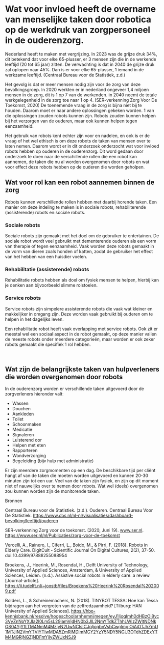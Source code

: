 # Wat voor invloed heeft de overname van menselijke taken door robotica op de werkdruk van zorgpersoneel in de ouderenzorg.

Nederland heeft te maken met vergrijzing. In 2023 was de grijze druk 34%, dit betekend dat voor elke 65-plusser, er 3 mensen zijn die in de werkende leeftijd (20 tot 65 jaar) zitten. De verwachting is dat in 2040 de grijze druk zal oplopen naar 45%. Dan is er voor elke 65-plusser, 1 iemand in de werkzame leeftijd. (Centraal Bureau voor de Statistiek, z.d.)

Het gevolg is dat er meer mensen nodig zijn voor de zorg van deze bevolkingsgroep. In 2020 werkten er in nederland ongeveer 1,4 miljoen mensen in de zorg, dit is 1 op 7 van de werkenden. in 2040 neemt de totale werkgelegenheid in de zorg toe naar 1 op 4. (SER-verkenning Zorg Voor De Toekomst, 2020)
De toenemende vraag in de zorg is bijna niet bij te houden. Daarom moet er naar andere oplossingen gekeken worden. 1 van die oplossingen zouden robots kunnen zijn. Robots zouden kunnen helpen bij het verzorgen van de ouderen, maar ook kunnen helpen tegen eenzaamheid.

Het gebruik van robots kent echter zijn voor en nadelen, en ook is er de vraag of het wel ethisch is om deze robots de taken van mensen over te laten nemen. Daarom wordt er in dit onderzoek onderzocht wat voor invloed robots hebben op ouderen in de ouderenzorg. Dit word gedaan door onderzoek te doen naar de verschillende rollen die een robot kan aannemen, de taken die nu al worden overgenomen door robots en wat voor effect deze robots hebben op de ouderen die worden geholpen.
 
## Wat voor rol kan een robot aannemen binnen de zorg
Robots kunnen verschillende rollen hebben met daarbij horende taken. Een manier om deze indeling te maken is in sociale robots, rehabiliterende (assisterende) robots en sociale robots.

### Sociale robots
Sociale robots zijn gemaakt met het doel om de gebruiker te entertainen. De sociale robot wordt veel gebruikt met dementerende ouderen als een vorm van therapie of tegen eenzaamheid. Vaak worden deze robots gemaakt in de vorm van dieren zoals honden of katten, zodat de gebruiker het effect van het hebben van een huisdier voelen. 

### Rehabilitatie (assisterende) robots
Rehabilitatie robots hebben als doel om fysiek mensen te helpen, hierbij kan je denken aan bijvoorbeeld slimme rolstoelen.

### Service robots
Service robots zijn simpelere assisterende robots die vaak wat kleiner en makkelijker in omgang zijn. Deze worden vaak gebruikt bij ouderen om te helpen in het dagelijks leven.

Een rehabilitatie robot heeft vaak overlapping met service robots. Ook zit er meestal wel een sociaal aspect in de robot gemaakt, op deze manier vallen de meeste robots onder meerdere categorieën, maar worden er ook zeker robots gemaakt die specifiek 1 rol hebben.

 
## Wat zijn de belangrijkste taken van hulpverleners die worden overgenomen door robots
In de ouderenzorg worden er verschillende taken uitgevoerd door de zorgverleners hieronder valt:
-	Wassen 
-	Douchen 
-	Aankleden
-	Toilet
-	Schoonmaken
-	Medicatie 
-	Signaleren
-	Luisterend oor
-	Helpen met eten
-	Rapporteren
-	Wondverzorging
-	Begeleiding (bijv hulp met administratie)

Er zijn meerdere zorgmomenten op een dag. De beschikbare tijd per cliënt hangt af van de taken die moeten worden uitgevoerd en kunnen 20-30 minuten zijn tot een uur.
Veel van de taken zijn fysiek, en zijn op dit moment niet of nauwelijks over te nemen door robots. Wat wel (deels) overgenomen zou kunnen worden zijn de monitorende taken. 

Bronnen

Centraal Bureau voor de Statistiek. (z.d.). Ouderen. Centraal Bureau Voor De Statistiek. https://www.cbs.nl/nl-nl/visualisaties/dashboard-bevolking/leeftijd/ouderen

SER-verkenning Zorg voor de toekomst. (2020, Juni 19). www.ser.nl. https://www.ser.nl/nl/Publicaties/zorg-voor-de-toekomst

Vercelli, A., Rainero, I., Ciferri, L., Boido, M., & Pirri, F. (2018). Robots in Elderly Care. DigitCult - Scientific Journal On Digital Cultures, 2(2), 37-50. doi:10.4399/97888255088954

Broekens, J., Heerink, M., Rosendal, H., Delft University of Technology, University of Applied Sciences, Amsterdam, & University of Applied Sciences, Leiden. (n.d.). Assistive social robots in elderly care: a review [Journal-article]. https://ii.tudelft.nl/~joostb/files/Broekens%20Heerink%20Rosendal%202009.pdf

Bolders, L., & Schreinemachers, N. (2018). TINYBOT TESSA: Hoe kan Tessa bijdragen aan het vergroten van de zelfredzaamheid? [Tilburg: HAN University of Applied Sciences]. https://hbo-kennisbank.nl/resolve/hogeschoolarnhemnijmegen/eyJ1IjogImh0dHBzOi8vc3VyZnNoYXJla2l0Lm5sL29iamVjdHN0b3JlL2NmYTdkZThhLWIzZWItNDNkOS04YjY1LTM4NmM4MzIyN2UwNCIsICJpIjogbnVsbCwgImgiOiAiOTJhZmU1MTJiN2VmYTViYTIwMDA5ZmRlMDlmMGY2YzY5NDY5NGU3OTdhZDExYTM4MGRjNGZjNDFmYjIyZWUxNSJ9